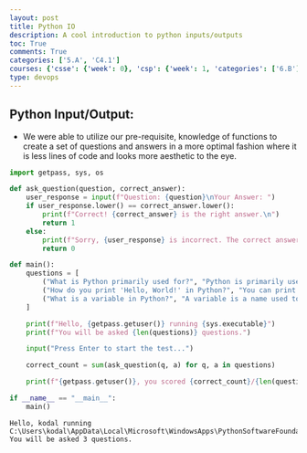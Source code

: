 ```yaml
---
layout: post
title: Python IO
description: A cool introduction to python inputs/outputs
toc: True
comments: True
categories: ['5.A', 'C4.1']
courses: {'csse': {'week': 0}, 'csp': {'week': 1, 'categories': ['6.B']}, 'csa': {'week': 0}}
type: devops
---
```


## Python Input/Output:
- We were able to utilize our pre-requisite, knowledge of functions to create a set of questions and answers in a more optimal fashion where it is less lines of code and looks more aesthetic to the eye.




```python
import getpass, sys, os

def ask_question(question, correct_answer):
    user_response = input(f"Question: {question}\nYour Answer: ")
    if user_response.lower() == correct_answer.lower():
        print(f"Correct! {correct_answer} is the right answer.\n")
        return 1
    else:
        print(f"Sorry, {user_response} is incorrect. The correct answer is {correct_answer}.\n")
        return 0

def main():
    questions = [
        ("What is Python primarily used for?", "Python is primarily used for web development, data analysis, artificial intelligence, and automation."),
        ("How do you print 'Hello, World!' in Python?", "You can print 'Hello, World!' using the 'print()' function like this: 'print('Hello, World!')'."),
        ("What is a variable in Python?", "A variable is a name used to store data in Python. It can hold different types of data, such as numbers, text, or lists."),
    ]

    print(f"Hello, {getpass.getuser()} running {sys.executable}")
    print(f"You will be asked {len(questions)} questions.")

    input("Press Enter to start the test...")

    correct_count = sum(ask_question(q, a) for q, a in questions)

    print(f"{getpass.getuser()}, you scored {correct_count}/{len(questions)}.")

if __name__ == "__main__":
    main()

```

    Hello, kodal running C:\Users\kodal\AppData\Local\Microsoft\WindowsApps\PythonSoftwareFoundation.Python.3.11_qbz5n2kfra8p0\python.exe
    You will be asked 3 questions.

